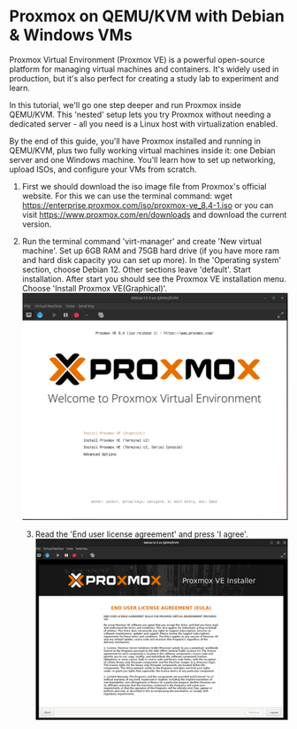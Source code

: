 # Proxmox on QEMU/KVM with Debian & Windows VMs
 Proxmox Virtual Environment (Proxmox VE) is a powerful open-source platform for managing virtual machines and containers. It's widely used in production, but it's also perfect for creating a study lab to experiment and learn.

In this tutorial, we'll go one step deeper and run Proxmox inside QEMU/KVM. This 'nested' setup lets you try Proxmox without needing a dedicated server - all you need is a Linux host with virtualization enabled.

By the end of this guide, you'll have Proxmox installed and running in QEMU/KVM, plus two fully working virtual machines inside it: one Debian server and one Windows machine. You'll learn how to set up networking, upload ISOs, and configure your VMs from scratch. 

1. First we should download the iso image file from Proxmox's official website. For this we can use the terminal command: wget https://enterprise.proxmox.com/iso/proxmox-ve_8.4-1.iso or you can visit https://www.proxmox.com/en/downloads and download the current version.

2. Run the terminal command 'virt-manager' and create 'New virtual machine'. Set up 6GB RAM and 75GB hard drive (if you have more ram and hard disk capacity you can set up more). In the 'Operating system' section, choose Debian 12. Other sections leave 'default'. Start installation. After start you should see the Proxmox VE installation menu. Choose 'Install Proxmox VE(Graphical)'.
   ![image 1](images/00-install-proxmox.png)

   3. Read the 'End user license agreement' and press 'I agree'.
   ![image 2](images/01-install-proxmox.png)
